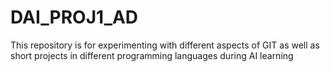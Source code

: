 # DAI_PROJ1_AD
This repository is for experimenting with different aspects of GIT as well as short projects
in different programming languages during AI learning
